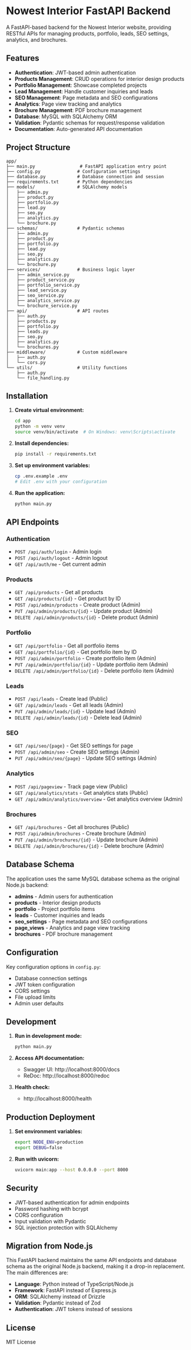 # Nowest Interior FastAPI Backend

A FastAPI-based backend for the Nowest Interior website, providing RESTful APIs for managing products, portfolio, leads, SEO settings, analytics, and brochures.

## Features

- **Authentication**: JWT-based admin authentication
- **Products Management**: CRUD operations for interior design products
- **Portfolio Management**: Showcase completed projects
- **Lead Management**: Handle customer inquiries and leads
- **SEO Management**: Page metadata and SEO configurations
- **Analytics**: Page view tracking and analytics
- **Brochure Management**: PDF brochure management
- **Database**: MySQL with SQLAlchemy ORM
- **Validation**: Pydantic schemas for request/response validation
- **Documentation**: Auto-generated API documentation

## Project Structure

```
app/
├── main.py                 # FastAPI application entry point
├── config.py              # Configuration settings
├── database.py            # Database connection and session
├── requirements.txt       # Python dependencies
├── models/                # SQLAlchemy models
│   ├── admin.py
│   ├── product.py
│   ├── portfolio.py
│   ├── lead.py
│   ├── seo.py
│   ├── analytics.py
│   └── brochure.py
├── schemas/               # Pydantic schemas
│   ├── admin.py
│   ├── product.py
│   ├── portfolio.py
│   ├── lead.py
│   ├── seo.py
│   ├── analytics.py
│   └── brochure.py
├── services/              # Business logic layer
│   ├── admin_service.py
│   ├── product_service.py
│   ├── portfolio_service.py
│   ├── lead_service.py
│   ├── seo_service.py
│   ├── analytics_service.py
│   └── brochure_service.py
├── api/                   # API routes
│   ├── auth.py
│   ├── products.py
│   ├── portfolio.py
│   ├── leads.py
│   ├── seo.py
│   ├── analytics.py
│   └── brochures.py
├── middleware/            # Custom middleware
│   ├── auth.py
│   └── cors.py
└── utils/                 # Utility functions
    ├── auth.py
    └── file_handling.py
```

## Installation

1. **Create virtual environment:**
   ```bash
   cd app
   python -m venv venv
   source venv/bin/activate  # On Windows: venv\Scripts\activate
   ```

2. **Install dependencies:**
   ```bash
   pip install -r requirements.txt
   ```

3. **Set up environment variables:**
   ```bash
   cp .env.example .env
   # Edit .env with your configuration
   ```

4. **Run the application:**
   ```bash
   python main.py
   ```

## API Endpoints

### Authentication
- `POST /api/auth/login` - Admin login
- `POST /api/auth/logout` - Admin logout
- `GET /api/auth/me` - Get current admin

### Products
- `GET /api/products` - Get all products
- `GET /api/products/{id}` - Get product by ID
- `POST /api/admin/products` - Create product (Admin)
- `PUT /api/admin/products/{id}` - Update product (Admin)
- `DELETE /api/admin/products/{id}` - Delete product (Admin)

### Portfolio
- `GET /api/portfolio` - Get all portfolio items
- `GET /api/portfolio/{id}` - Get portfolio item by ID
- `POST /api/admin/portfolio` - Create portfolio item (Admin)
- `PUT /api/admin/portfolio/{id}` - Update portfolio item (Admin)
- `DELETE /api/admin/portfolio/{id}` - Delete portfolio item (Admin)

### Leads
- `POST /api/leads` - Create lead (Public)
- `GET /api/admin/leads` - Get all leads (Admin)
- `PUT /api/admin/leads/{id}` - Update lead (Admin)
- `DELETE /api/admin/leads/{id}` - Delete lead (Admin)

### SEO
- `GET /api/seo/{page}` - Get SEO settings for page
- `POST /api/admin/seo` - Create SEO settings (Admin)
- `PUT /api/admin/seo/{page}` - Update SEO settings (Admin)

### Analytics
- `POST /api/pageview` - Track page view (Public)
- `GET /api/analytics/stats` - Get analytics stats (Public)
- `GET /api/admin/analytics/overview` - Get analytics overview (Admin)

### Brochures
- `GET /api/brochures` - Get all brochures (Public)
- `POST /api/admin/brochures` - Create brochure (Admin)
- `PUT /api/admin/brochures/{id}` - Update brochure (Admin)
- `DELETE /api/admin/brochures/{id}` - Delete brochure (Admin)

## Database Schema

The application uses the same MySQL database schema as the original Node.js backend:

- **admins** - Admin users for authentication
- **products** - Interior design products
- **portfolio** - Project portfolio items
- **leads** - Customer inquiries and leads
- **seo_settings** - Page metadata and SEO configurations
- **page_views** - Analytics and page view tracking
- **brochures** - PDF brochure management

## Configuration

Key configuration options in `config.py`:

- Database connection settings
- JWT token configuration
- CORS settings
- File upload limits
- Admin user defaults

## Development

1. **Run in development mode:**
   ```bash
   python main.py
   ```

2. **Access API documentation:**
   - Swagger UI: http://localhost:8000/docs
   - ReDoc: http://localhost:8000/redoc

3. **Health check:**
   - http://localhost:8000/health

## Production Deployment

1. **Set environment variables:**
   ```bash
   export NODE_ENV=production
   export DEBUG=false
   ```

2. **Run with uvicorn:**
   ```bash
   uvicorn main:app --host 0.0.0.0 --port 8000
   ```

## Security

- JWT-based authentication for admin endpoints
- Password hashing with bcrypt
- CORS configuration
- Input validation with Pydantic
- SQL injection protection with SQLAlchemy

## Migration from Node.js

This FastAPI backend maintains the same API endpoints and database schema as the original Node.js backend, making it a drop-in replacement. The main differences are:

- **Language**: Python instead of TypeScript/Node.js
- **Framework**: FastAPI instead of Express.js
- **ORM**: SQLAlchemy instead of Drizzle
- **Validation**: Pydantic instead of Zod
- **Authentication**: JWT tokens instead of sessions

## License

MIT License
